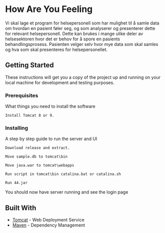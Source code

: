 # How Are You Feeling

Vi skal lage et program for helsepersonell som har mulighet til å samle data om hvordan en pasient føler seg, og som analyserer og presenterer dette for relevant helsepersonell. Dette kan brukes i mange ulike deler av helsesektoren hvor det er behov for å spore en pasients behandlingsprosess. 
Pasienten velger selv hvor mye data som skal samles og hva som skal presenteres for helsepersonellet. 


## Getting Started

These instructions will get you a copy of the project up and running on your local machine for development and testing purposes.

### Prerequisites

What things you need to install the software

```
Install Tomcat 8 or 9.
```

### Installing

A step by step guide to run the server and UI
```
Download release and extract.
```
```
Move sample.db to tomcat\bin
```
```
Move java.war to tomcat\webapps
```
```
Run script in tomcat\bin catalina.bat or catalina.sh
```
```
Run 44.jar
```
You should now have server running and see the login page

## Built With

* [Tomcat](http://tomcat.apache.org/) - Web Deployment Service
* [Maven](https://maven.apache.org/) - Dependency Management

